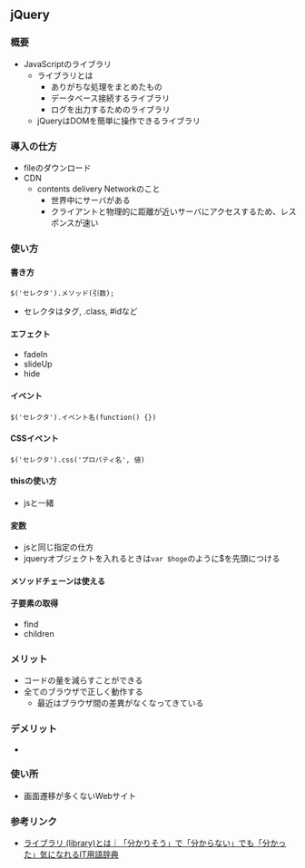 ## jQuery

### 概要
- JavaScriptのライブラリ
  - ライブラリとは
    - ありがちな処理をまとめたもの
    - データベース接続するライブラリ
    - ログを出力するためのライブラリ
  - jQueryはDOMを簡単に操作できるライブラリ

### 導入の仕方
- fileのダウンロード
- CDN
  - contents delivery Networkのこと
    - 世界中にサーバがある
    - クライアントと物理的に距離が近いサーバにアクセスするため、レスポンスが速い

### 使い方
#### 書き方
`$('セレクタ').メソッド(引数);`
- セレクタはタグ, .class, #idなど

#### エフェクト
- fadeIn
- slideUp
- hide

#### イベント
`$('セレクタ').イベント名(function() {})`

#### CSSイベント
`$('セレクタ').css('プロパティ名', 値)`

#### thisの使い方
- jsと一緒

#### 変数
- jsと同じ指定の仕方
- jqueryオブジェクトを入れるときは`var $hoge`のように$を先頭につける

#### メソッドチェーンは使える

#### 子要素の取得
- find
- children

### メリット
- コードの量を減らすことができる
- 全てのブラウザで正しく動作する
  - 最近はブラウザ間の差異がなくなってきている

### デメリット
- 

### 使い所
- 画面遷移が多くないWebサイト

### 参考リンク
- [ライブラリ (library)とは｜「分かりそう」で「分からない」でも「分かった」気になれるIT用語辞典](https://wa3.i-3-i.info/word1473.html)